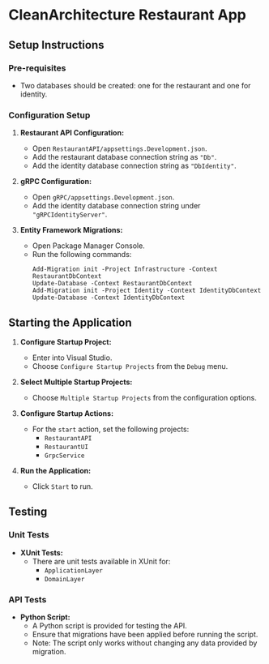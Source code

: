# CleanArchitecture Restaurant App

## Setup Instructions

### Pre-requisites
- Two databases should be created: one for the restaurant and one for identity.

### Configuration Setup

1. **Restaurant API Configuration:**
   - Open `RestaurantAPI/appsettings.Development.json`.
   - Add the restaurant database connection string as `"Db"`.
   - Add the identity database connection string as `"DbIdentity"`.

2. **gRPC Configuration:**
   - Open `gRPC/appsettings.Development.json`.
   - Add the identity database connection string under `"gRPCIdentityServer"`.

3. **Entity Framework Migrations:**
   - Open Package Manager Console.
   - Run the following commands:
     ```shell
     Add-Migration init -Project Infrastructure -Context RestaurantDbContext
     Update-Database -Context RestaurantDbContext
     Add-Migration init -Project Identity -Context IdentityDbContext
     Update-Database -Context IdentityDbContext
     ```
## Starting the Application

1. **Configure Startup Project:**
   - Enter into Visual Studio.
   - Choose `Configure Startup Projects` from the `Debug` menu.

2. **Select Multiple Startup Projects:**
   - Choose `Multiple Startup Projects` from the configuration options.

3. **Configure Startup Actions:**
   - For the `start` action, set the following projects:
     - `RestaurantAPI`
     - `RestaurantUI`
     - `GrpcService`

4. **Run the Application:**
   - Click `Start` to run.
     
## Testing

### Unit Tests

- **XUnit Tests:**
  - There are unit tests available in XUnit for:
    - `ApplicationLayer`
    - `DomainLayer`

### API Tests

- **Python Script:**
  - A Python script is provided for testing the API.
  - Ensure that migrations have been applied before running the script.
  - Note: The script only works without changing any data provided by migration.
